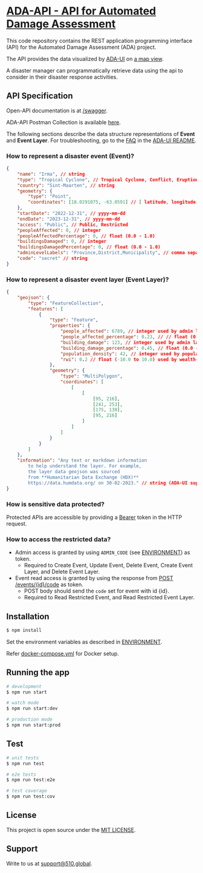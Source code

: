 # [ADA-API - API for Automated Damage Assessment](https://ada.510.global/api/swagger)

This code repository contains the REST application programming interface (API) for the Automated Damage Assessment (ADA) project.

The API provides the data visualized by [ADA-UI](https://github.com/rodekruis/ADA-UI) on [a map view](https://ada.510.global).

A disaster manager can programmatically retrieve data using the api to consider in their disaster response activities.

## API Specification

Open-API documentation is at [/swagger](https://ada.510.global/api/swagger).

ADA-API Postman Collection is available [here](./docs/ADA-API.postman_collection.json).

The following sections describe the data structure representations of **Event** and **Event Layer**. For troubleshooting, go to the [FAQ](https://github.com/rodekruis/ADA-UI#frequently-asked-questions) in the [ADA-UI README](https://github.com/rodekruis/ADA-UI/blob/main/README.md).

### How to represent a disaster event (Event)?

```json
{
    "name": "Irma", // string
    "type": "Tropical Cyclone", // Tropical Cyclone, Conflict, Eruption, Earthquake, Fire, Flood, Heavy Rain, Landslide, Tsunami
    "country": "Sint-Maarten", // string
    "geometry": {
        "type": "Point",
        "coordinates": [18.0291075, -63.0591] // [ latitude, longitude ]
    },
    "startDate": "2022-12-31", // yyyy-mm-dd
    "endDate": "2023-12-31", // yyyy-mm-dd
    "access": "Public", // Public, Restricted
    "peopleAffected": 0, // integer
    "peopleAffectedPercentage": 0, // float (0.0 - 1.0)
    "buildingsDamaged": 0, // integer
    "buildingsDamagedPercentage": 0, // float (0.0 - 1.0)
    "adminLevelLabels": "Province,District,Municipality", // comma separated strings
    "code": "secret" // string
}
```

### How to represent a disaster event layer (Event Layer)?

```json
{
    "geojson": {
        "type": "FeatureCollection",
        "features": [
            {
                "type": "Feature",
                "properties": {
                    "people_affected": 6789, // integer used by admin layers
                    "people_affected_percentage": 0.23, // // float (0.0 - 1.0) used by admin layers
                    "building_damage": 123, // integer used by admin layers
                    "building_damage_percentage": 0.45, // float (0.0 - 1.0) used by admin layers
                    "population_density": 42, // integer used by population-density layer
                    "rwi": 0.2 // float (-10.0 to 10.0) used by wealth-index layer
                },
                "geometry": {
                    "type": "MultiPolygon",
                    "coordinates": [
                        [
                            [
                                [95, 216],
                                [241, 253],
                                [175, 138],
                                [95, 216]
                            ]
                        ]
                    ]
                }
            }
        ]
    },
    "information": "Any text or markdown information
        to help understand the layer. For example,
        the layer data geojson was sourced
        from **Humanitarian Data Exchange (HDX)**
        https://data.humdata.org/ on 30-02-2023." // string (ADA-UI supports markdown)
}
```

### How is sensitive data protected?

Protected APIs are accessible by providing a [Bearer](https://swagger.io/docs/specification/authentication/bearer-authentication/) token in the HTTP request.

### How to access the restricted data?

-   Admin access is granted by using `ADMIN_CODE` (see [ENVIRONMENT](./docs/ENVIRONMENT.md)) as token.
    -   Required to Create Event, Update Event, Delete Event, Create Event Layer, and Delete Event Layer.
-   Event read access is granted by using the response from [POST /events/{id}/code](https://ada.510.global/api/swagger/#/event-code/EventController_code) as token.
    -   POST body should send the `code` set for event with id {id}.
    -   Required to Read Restricted Event, and Read Restricted Event Layer.

## Installation

```bash
$ npm install
```

Set the environment variables as described in [ENVIRONMENT](./docs/ENVIRONMENT.md).

Refer [docker-compose.yml](./docker-compose.yml) for Docker setup.

## Running the app

```bash
# development
$ npm run start

# watch mode
$ npm run start:dev

# production mode
$ npm run start:prod
```

## Test

```bash
# unit tests
$ npm run test

# e2e tests
$ npm run test:e2e

# test coverage
$ npm run test:cov
```

## License

This project is open source under the [MIT LICENSE](./LICENSE).

## Support

Write to us at [support@510.global](mailto:support@510.global).
